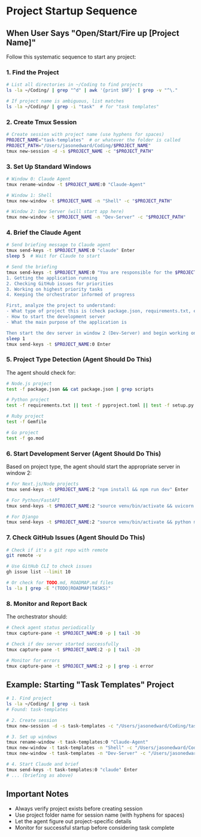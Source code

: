 # Project Startup Sequence

## When User Says "Open/Start/Fire up [Project Name]"

Follow this systematic sequence to start any project:

### 1. Find the Project
```bash
# List all directories in ~/Coding to find projects
ls -la ~/Coding/ | grep "^d" | awk '{print $NF}' | grep -v "^\."

# If project name is ambiguous, list matches
ls -la ~/Coding/ | grep -i "task"  # for "task templates"
```

### 2. Create Tmux Session
```bash
# Create session with project name (use hyphens for spaces)
PROJECT_NAME="task-templates"  # or whatever the folder is called
PROJECT_PATH="/Users/jasonedward/Coding/$PROJECT_NAME"
tmux new-session -d -s $PROJECT_NAME -c "$PROJECT_PATH"
```

### 3. Set Up Standard Windows
```bash
# Window 0: Claude Agent
tmux rename-window -t $PROJECT_NAME:0 "Claude-Agent"

# Window 1: Shell
tmux new-window -t $PROJECT_NAME -n "Shell" -c "$PROJECT_PATH"

# Window 2: Dev Server (will start app here)
tmux new-window -t $PROJECT_NAME -n "Dev-Server" -c "$PROJECT_PATH"
```

### 4. Brief the Claude Agent
```bash
# Send briefing message to Claude agent
tmux send-keys -t $PROJECT_NAME:0 "claude" Enter
sleep 5  # Wait for Claude to start

# Send the briefing
tmux send-keys -t $PROJECT_NAME:0 "You are responsible for the $PROJECT_NAME codebase. Your duties include:
1. Getting the application running
2. Checking GitHub issues for priorities  
3. Working on highest priority tasks
4. Keeping the orchestrator informed of progress

First, analyze the project to understand:
- What type of project this is (check package.json, requirements.txt, etc.)
- How to start the development server
- What the main purpose of the application is

Then start the dev server in window 2 (Dev-Server) and begin working on priority issues."
sleep 1
tmux send-keys -t $PROJECT_NAME:0 Enter
```

### 5. Project Type Detection (Agent Should Do This)
The agent should check for:
```bash
# Node.js project
test -f package.json && cat package.json | grep scripts

# Python project  
test -f requirements.txt || test -f pyproject.toml || test -f setup.py

# Ruby project
test -f Gemfile

# Go project
test -f go.mod
```

### 6. Start Development Server (Agent Should Do This)
Based on project type, the agent should start the appropriate server in window 2:
```bash
# For Next.js/Node projects
tmux send-keys -t $PROJECT_NAME:2 "npm install && npm run dev" Enter

# For Python/FastAPI
tmux send-keys -t $PROJECT_NAME:2 "source venv/bin/activate && uvicorn app.main:app --reload" Enter

# For Django
tmux send-keys -t $PROJECT_NAME:2 "source venv/bin/activate && python manage.py runserver" Enter
```

### 7. Check GitHub Issues (Agent Should Do This)
```bash
# Check if it's a git repo with remote
git remote -v

# Use GitHub CLI to check issues
gh issue list --limit 10

# Or check for TODO.md, ROADMAP.md files
ls -la | grep -E "(TODO|ROADMAP|TASKS)"
```

### 8. Monitor and Report Back
The orchestrator should:
```bash
# Check agent status periodically
tmux capture-pane -t $PROJECT_NAME:0 -p | tail -30

# Check if dev server started successfully  
tmux capture-pane -t $PROJECT_NAME:2 -p | tail -20

# Monitor for errors
tmux capture-pane -t $PROJECT_NAME:2 -p | grep -i error
```

## Example: Starting "Task Templates" Project
```bash
# 1. Find project
ls -la ~/Coding/ | grep -i task
# Found: task-templates

# 2. Create session
tmux new-session -d -s task-templates -c "/Users/jasonedward/Coding/task-templates"

# 3. Set up windows
tmux rename-window -t task-templates:0 "Claude-Agent"
tmux new-window -t task-templates -n "Shell" -c "/Users/jasonedward/Coding/task-templates"
tmux new-window -t task-templates -n "Dev-Server" -c "/Users/jasonedward/Coding/task-templates"

# 4. Start Claude and brief
tmux send-keys -t task-templates:0 "claude" Enter
# ... (briefing as above)
```

## Important Notes
- Always verify project exists before creating session
- Use project folder name for session name (with hyphens for spaces)
- Let the agent figure out project-specific details
- Monitor for successful startup before considering task complete
